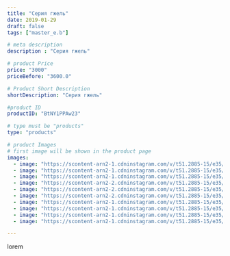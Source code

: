 ```yaml
---
title: "Серия гжель"
date: 2019-01-29
draft: false
tags: ["master_e.b"]

# meta description
description : "Серия гжель"

# product Price
price: "3000"
priceBefore: "3600.0"

# Product Short Description
shortDescription: "Серия гжель"

#product ID
productID: "BtNY1PPAw23"

# type must be "products"
type: "products"

# product Images
# first image will be shown in the product page
images:
  - image: "https://scontent-arn2-1.cdninstagram.com/v/t51.2885-15/e35/50223160_231508477737376_8814461442531206824_n.jpg?se=8&tp=1&_nc_ht=scontent-arn2-1.cdninstagram.com&_nc_cat=104&_nc_ohc=6FcQJWBIjKAAX--3Qho&oh=428c4063d1d79b67e9834317e50f7e3a&oe=606D0D30&ig_cache_key=MTk2NzMzNzgxODAxNTYzMjIzNA%3D%3D.2"
  - image: "https://scontent-arn2-1.cdninstagram.com/v/t51.2885-15/e35/49834460_392453944658250_3216324738094896763_n.jpg?se=8&tp=1&_nc_ht=scontent-arn2-1.cdninstagram.com&_nc_cat=106&_nc_ohc=c8iNe2GtrRwAX-i-ch8&oh=19b386bc0caa0d639e85c7df7242e558&oe=606C95F6&ig_cache_key=MTk2NzMzNzgxODA0OTA0NDQ0NA%3D%3D.2"
  - image: "https://scontent-arn2-1.cdninstagram.com/v/t51.2885-15/e35/50970105_1982534395382666_7433292299495287615_n.jpg?se=8&tp=1&_nc_ht=scontent-arn2-1.cdninstagram.com&_nc_cat=102&_nc_ohc=1rcKufhIMnEAX9RhI34&oh=f17e463f7636494533dc854d4ba5e3ff&oe=60699DC6&ig_cache_key=MTk2NzMzNzgxODAyNDA0MTYyNw%3D%3D.2"
  - image: "https://scontent-arn2-2.cdninstagram.com/v/t51.2885-15/e35/49526027_164527704530681_4429733928070075102_n.jpg?se=8&tp=1&_nc_ht=scontent-arn2-2.cdninstagram.com&_nc_cat=105&_nc_ohc=zzd7D7aK_pQAX_7VMKl&oh=c61df39381f342fba6da0f01992f5efd&oe=606B2C1D&ig_cache_key=MTk2NzMzNzgxODA1NzQwMzg1NQ%3D%3D.2"
  - image: "https://scontent-arn2-2.cdninstagram.com/v/t51.2885-15/e35/49907143_292368031337652_5851339922137861506_n.jpg?se=8&tp=1&_nc_ht=scontent-arn2-2.cdninstagram.com&_nc_cat=100&_nc_ohc=3vGL-uWV3RAAX_R8Iao&oh=bd591b2eb8806e493831ee600ff523ae&oe=606D017C&ig_cache_key=MTk2NzMzNzgxODAxNTQ3MzkyMA%3D%3D.2"
  - image: "https://scontent-arn2-2.cdninstagram.com/v/t51.2885-15/e35/49858572_229164011297772_7244052629066525202_n.jpg?se=8&tp=1&_nc_ht=scontent-arn2-2.cdninstagram.com&_nc_cat=100&_nc_ohc=VjOBhzD6pLYAX_LMj88&oh=10437165e00dfc64c894c63c639d4533&oe=606BE5AA&ig_cache_key=MTk2NzMzNzgxODAyMzg1Mzc0MQ%3D%3D.2"
  - image: "https://scontent-arn2-1.cdninstagram.com/v/t51.2885-15/e35/50028328_117605872640841_8948437503158921223_n.jpg?se=8&tp=1&_nc_ht=scontent-arn2-1.cdninstagram.com&_nc_cat=109&_nc_ohc=aAIFuaL8GyYAX_ZKrnh&oh=5999ff0efa1b0a1df7d59901855345ee&oe=606BB6FA&ig_cache_key=MTk2NzMzNzgxODAzMjMzOTI4Nw%3D%3D.2"
  - image: "https://scontent-arn2-1.cdninstagram.com/v/t51.2885-15/e35/50124754_171393357161647_6103758825753009206_n.jpg?se=8&tp=1&_nc_ht=scontent-arn2-1.cdninstagram.com&_nc_cat=107&_nc_ohc=CyKRyfQGODYAX9-0v6z&oh=aa60d7c476c5479b27a3e4dcccffdc31&oe=606AC326&ig_cache_key=MTk2NzMzNzgxODAwNzA4MTk5NA%3D%3D.2"
  - image: "https://scontent-arn2-1.cdninstagram.com/v/t51.2885-15/e35/50341037_503395563519087_1085985657937982981_n.jpg?se=8&tp=1&_nc_ht=scontent-arn2-1.cdninstagram.com&_nc_cat=103&_nc_ohc=9xmKtBiUw9MAX-AXhci&oh=b235ce1bf5016f1c7fc830cc0587ceae&oe=606D5783&ig_cache_key=MTk2NzMzNzgxNzk5ODg2Mzg5Nw%3D%3D.2"
  - image: "https://scontent-arn2-1.cdninstagram.com/v/t51.2885-15/e35/50703224_971605519676510_2121486582244258502_n.jpg?se=8&tp=1&_nc_ht=scontent-arn2-1.cdninstagram.com&_nc_cat=102&_nc_ohc=XhmgEwJ-j_4AX84DnqD&oh=78ded4315302c7ed63424fce6395766c&oe=606BD701&ig_cache_key=MTk2NzMzNzgxODA0OTA0MTE5MQ%3D%3D.2"

---
```

lorem
